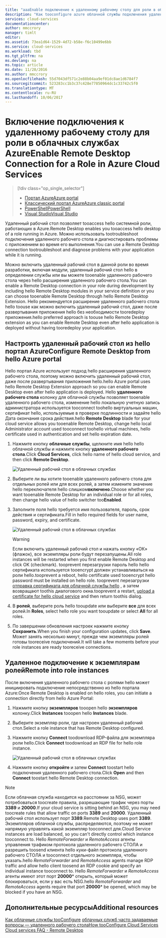 ```yaml
---
title: "aaaEnable подключение к удаленному рабочему столу для роли в облачных службах Azure | Документы Microsoft"
description: "Как tooconfigure azure облачной службы подключения удаленного рабочего стола tooallow приложения"
services: cloud-services
documentationcenter: 
author: mmccrory
manager: timlt
editor: 
ms.assetid: 73ea1d64-1529-4d72-b58e-f6c10499e6bb
ms.service: cloud-services
ms.workload: tbd
ms.tgt_pltfrm: na
ms.devlang: na
ms.topic: article
ms.date: 11/28/2016
ms.author: mmccrory
ms.openlocfilehash: 55d7043df571c2e88b04aa9ef01dc8ae1d6784f7
ms.sourcegitcommit: 523283cc1b3c37c428e77850964dc1c33742c5f0
ms.translationtype: MT
ms.contentlocale: ru-RU
ms.lasthandoff: 10/06/2017
---
```

# <a name="enable-remote-desktop-connection-for-a-role-in-azure-cloud-services"></a><span data-ttu-id="6f631-103">Включение подключения к удаленному рабочему столу для роли в облачных службах Azure</span><span class="sxs-lookup"><span data-stu-id="6f631-103">Enable Remote Desktop Connection for a Role in Azure Cloud Services</span></span>
> [!div class="op_single_selector"]
> * [<span data-ttu-id="6f631-104">Портал Azure</span><span class="sxs-lookup"><span data-stu-id="6f631-104">Azure portal</span></span>](cloud-services-role-enable-remote-desktop-new-portal.md)
> * [<span data-ttu-id="6f631-105">Классический портал Azure</span><span class="sxs-lookup"><span data-stu-id="6f631-105">Azure classic portal</span></span>](cloud-services-role-enable-remote-desktop.md)
> * [<span data-ttu-id="6f631-106">PowerShell</span><span class="sxs-lookup"><span data-stu-id="6f631-106">PowerShell</span></span>](cloud-services-role-enable-remote-desktop-powershell.md)
> * [<span data-ttu-id="6f631-107">Visual Studio</span><span class="sxs-lookup"><span data-stu-id="6f631-107">Visual Studio</span></span>](../vs-azure-tools-remote-desktop-roles.md)
>
>

<span data-ttu-id="6f631-108">Удаленный рабочий стол позволяет tooaccess hello системной роли, работающих в Azure.</span><span class="sxs-lookup"><span data-stu-id="6f631-108">Remote Desktop enables you tooaccess hello desktop of a role running in Azure.</span></span> <span data-ttu-id="6f631-109">Можно использовать tootroubleshoot подключения удаленного рабочего стола и диагностировать проблемы с приложением во время его выполнения.</span><span class="sxs-lookup"><span data-stu-id="6f631-109">You can use a Remote Desktop connection tootroubleshoot and diagnose problems with your application while it is running.</span></span>

<span data-ttu-id="6f631-110">Можно включить удаленный рабочий стол в данной роли во время разработки, включая модули, удаленный рабочий стол hello в определении службы или вы можете tooenable удаленного рабочего стола через hello расширения удаленного рабочего стола.</span><span class="sxs-lookup"><span data-stu-id="6f631-110">You can enable a Remote Desktop connection in your role during development by including hello Remote Desktop modules in your service definition or you can choose tooenable Remote Desktop through hello Remote Desktop Extension.</span></span> <span data-ttu-id="6f631-111">Hello рекомендуется расширение удаленного рабочего стола hello toouse как можно включить удаленный рабочий стол, даже после развертывания приложения hello без необходимости tooredeploy приложения.</span><span class="sxs-lookup"><span data-stu-id="6f631-111">hello preferred approach is toouse hello Remote Desktop extension as you can enable Remote Desktop even after hello application is deployed without having tooredeploy your application.</span></span>

## <a name="configure-remote-desktop-from-hello-azure-portal"></a><span data-ttu-id="6f631-112">Настроить удаленный рабочий стол из hello портал Azure</span><span class="sxs-lookup"><span data-stu-id="6f631-112">Configure Remote Desktop from hello Azure portal</span></span>
<span data-ttu-id="6f631-113">Hello портал Azure использует подход hello расширения удаленного рабочего стола, поэтому можно включить удаленный рабочий стол, даже после развертывания приложения hello.</span><span class="sxs-lookup"><span data-stu-id="6f631-113">hello Azure portal uses hello Remote Desktop Extension approach so you can enable Remote Desktop even after hello application is deployed.</span></span> <span data-ttu-id="6f631-114">Hello **удаленного рабочего стола** колонку для облачной службы позволяет tooenable удаленного рабочего стола, изменение hello локальную учетную запись администратора используется tooconnect toohello виртуальных машин, сертификат hello, используемые в проверке подлинности и задайте hello Дата окончания срока действия.</span><span class="sxs-lookup"><span data-stu-id="6f631-114">hello **Remote Desktop** blade for your cloud service allows you tooenable Remote Desktop, change hello local Administrator account used tooconnect toohello virtual machines, hello certificate used in authentication and set hello expiration date.</span></span>

1. <span data-ttu-id="6f631-115">Нажмите кнопку **облачные службы**, щелкните имя hello hello облачной службы и нажмите кнопку **удаленного рабочего стола**.</span><span class="sxs-lookup"><span data-stu-id="6f631-115">Click **Cloud Services**, click hello name of hello cloud service, and then click **Remote Desktop**.</span></span>

    ![Удаленный рабочий стол в облачных службах](./media/cloud-services-role-enable-remote-desktop-new-portal/CloudServices_Remote_Desktop.png)

2. <span data-ttu-id="6f631-117">Выберите ли вы хотите tooenable удаленного рабочего стола для отдельных ролей или для всех ролей, а затем измените значение hello переключателя hello слишком**включено**.</span><span class="sxs-lookup"><span data-stu-id="6f631-117">Choose whether you want tooenable Remote Desktop for an individual role or for all roles, then change hello value of hello switcher too**Enabled**.</span></span>

3. <span data-ttu-id="6f631-118">Заполните поля hello требуется имя пользователя, пароль, срок действия и сертификата.</span><span class="sxs-lookup"><span data-stu-id="6f631-118">Fill in hello required fields for user name, password, expiry, and certificate.</span></span>

    ![Удаленный рабочий стол в облачных службах](./media/cloud-services-role-enable-remote-desktop-new-portal/CloudServices_Remote_Desktop_Details.png)

   > [!WARNING]
   > <span data-ttu-id="6f631-120">Если включить удаленный рабочий стол и нажать кнопку «ОК» (флажок), все экземпляры роли будут перезапущены.</span><span class="sxs-lookup"><span data-stu-id="6f631-120">All role instances will be restarted when you first enable Remote Desktop and click OK (checkmark).</span></span> <span data-ttu-id="6f631-121">tooprevent перезагрузки пароль hello hello сертификата используется tooencrypt должен устанавливаться на роли hello.</span><span class="sxs-lookup"><span data-stu-id="6f631-121">tooprevent a reboot, hello certificate used tooencrypt hello password must be installed on hello role.</span></span> <span data-ttu-id="6f631-122">tooprevent перезагрузки [отправка сертификата для облачной службы hello](cloud-services-configure-ssl-certificate.md#step-3-upload-a-certificate) , а затем возвращают toothis диалогового окна.</span><span class="sxs-lookup"><span data-stu-id="6f631-122">tooprevent a restart, [upload a certificate for hello cloud service](cloud-services-configure-ssl-certificate.md#step-3-upload-a-certificate) and then return toothis dialog.</span></span>
   >
   >
3. <span data-ttu-id="6f631-123">В **ролей**, выберите роль hello tooupdate или выберите **все** для всех ролей.</span><span class="sxs-lookup"><span data-stu-id="6f631-123">In **Roles**, select hello role you want tooupdate or select **All** for all roles.</span></span>

4. <span data-ttu-id="6f631-124">По завершении обновления настроек нажмите кнопку **Сохранить**.</span><span class="sxs-lookup"><span data-stu-id="6f631-124">When you finish your configuration updates, click **Save**.</span></span> <span data-ttu-id="6f631-125">Может занять несколько минут, прежде чем экземпляры ролей готовы tooreceive подключений.</span><span class="sxs-lookup"><span data-stu-id="6f631-125">It will take a few moments before your role instances are ready tooreceive connections.</span></span>

## <a name="remote-into-role-instances"></a><span data-ttu-id="6f631-126">Удаленное подключение к экземплярам ролей</span><span class="sxs-lookup"><span data-stu-id="6f631-126">Remote into role instances</span></span>
<span data-ttu-id="6f631-127">После включения удаленного рабочего стола с ролями hello может инициировать подключение непосредственно из hello портала Azure:</span><span class="sxs-lookup"><span data-stu-id="6f631-127">Once Remote Desktop is enabled on hello roles, you can initiate a connection directly from hello Azure Portal:</span></span>

1. <span data-ttu-id="6f631-128">Нажмите кнопку **экземпляров** tooopen hello **экземпляров** колонку.</span><span class="sxs-lookup"><span data-stu-id="6f631-128">Click **Instances** tooopen hello **Instances** blade.</span></span>
2. <span data-ttu-id="6f631-129">Выберите экземпляр роли, где настроен удаленный рабочий стол.</span><span class="sxs-lookup"><span data-stu-id="6f631-129">Select a role instance that has Remote Desktop configured.</span></span>
3. <span data-ttu-id="6f631-130">Нажмите кнопку **Connect** toodownload RDP-файла для экземпляра роли hello.</span><span class="sxs-lookup"><span data-stu-id="6f631-130">Click **Connect** toodownload an RDP file for hello role instance.</span></span>

    ![Удаленный рабочий стол в облачных службах](./media/cloud-services-role-enable-remote-desktop-new-portal/CloudServices_Remote_Desktop_Connect.png)

4. <span data-ttu-id="6f631-132">Нажмите кнопку **откройте** и затем **Connect** toostart hello подключения удаленного рабочего стола.</span><span class="sxs-lookup"><span data-stu-id="6f631-132">Click **Open** and then **Connect** toostart hello Remote Desktop connection.</span></span>

>[!NOTE]
> <span data-ttu-id="6f631-133">Если облачная служба находится на расстоянии за NSG, может потребоваться toocreate правила, разрешающие трафик через порты **3389** и **20000**.</span><span class="sxs-lookup"><span data-stu-id="6f631-133">If your cloud service is sitting behind an NSG, you may need toocreate rules that allow traffic on ports **3389** and **20000**.</span></span>  <span data-ttu-id="6f631-134">Удаленный рабочий стол использует порт **3389**.</span><span class="sxs-lookup"><span data-stu-id="6f631-134">Remote Desktop uses port **3389**.</span></span>  <span data-ttu-id="6f631-135">Экземпляров облачной службы, распределяются, поэтому не может напрямую управлять какой экземпляр tooconnect для.</span><span class="sxs-lookup"><span data-stu-id="6f631-135">Cloud Service instances are load balanced, so you can't directly control which instance tooconnect to.</span></span>  <span data-ttu-id="6f631-136">Hello *RemoteForwarder* и *RemoteAccess* агенты управления трафиком протокола удаленного рабочего СТОЛА и разрешить toosend клиента hello куки-файл протокола удаленного рабочего СТОЛА и tooconnect отдельного экземпляра, чтобы указать.</span><span class="sxs-lookup"><span data-stu-id="6f631-136">hello *RemoteForwarder* and *RemoteAccess* agents manage RDP traffic and allow hello client toosend an RDP cookie and specify an individual instance tooconnect to.</span></span>  <span data-ttu-id="6f631-137">Hello *RemoteForwarder* и *RemoteAccess* агенты имеют этот порт **20000*** открыть, который может блокироваться, если у вас есть NSG.</span><span class="sxs-lookup"><span data-stu-id="6f631-137">hello *RemoteForwarder* and *RemoteAccess* agents require that port **20000*** be opened, which may be blocked if you have an NSG.</span></span>

## <a name="additional-resources"></a><span data-ttu-id="6f631-138">Дополнительные ресурсы</span><span class="sxs-lookup"><span data-stu-id="6f631-138">Additional resources</span></span>

<span data-ttu-id="6f631-139">[Как облачные службы tooConfigure](cloud-services-how-to-configure.md)
[облачных служб часто задаваемые вопросы — удаленного рабочего стола](cloud-services-faq.md)</span><span class="sxs-lookup"><span data-stu-id="6f631-139">[How tooConfigure Cloud Services](cloud-services-how-to-configure.md)
[Cloud services FAQ - Remote Desktop](cloud-services-faq.md)</span></span>
